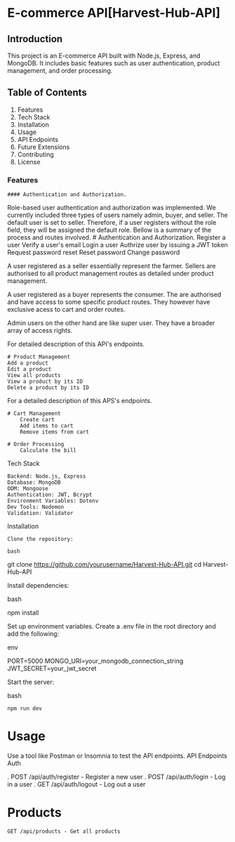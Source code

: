 # E-commerce API[Harvest-Hub-API]

## Introduction

This project is an E-commerce API built with Node.js, Express, and MongoDB. It includes basic features such as user authentication, product management, and order processing.

## Table of Contents

   1. Features
   2. Tech Stack
   3. Installation
   4. Usage
   5. API Endpoints
   6. Future Extensions
   7. Contributing
   8. License

### Features

    #### Authentication and Authorization.

Role-based user authentication and authorization was implemented. We currently included three types of users namely admin, buyer, and seller. The default user is set to seller. Therefore, if a user registers without the role field, they will be assigned the default role. Bellow is a summary of the process and routes involved.
	# Authentication and Authorization.
		Register a user
		Verify a user's email
		Login a user
		Authrize user by issuing a JWT token
		Request password reset
		Reset password
		Change password

A user registered as a seller essentially represent the farmer. Sellers are authorised to all product management routes as detailed under product management.

A user registered as a buyer represents the consumer. The are authorised and have access to some specific product routes. They however have exclusive acess to cart and order routes.

Admin users on the other hand are like super user. They have a broader array of access rights.

For detailed description of this API's endpoints.

    # Product Management
	Add a product
	Edit a product
	View all products
	View a product by its ID
	Delete a product by its ID

For a detailed description of this APS's endpoints.

    # Cart Management
        Create cart
        Add items to cart
        Remove items from cart

    # Order Processing
        Calculate the bill

Tech Stack

    Backend: Node.js, Express
    Database: MongoDB
    ODM: Mongoose
    Authentication: JWT, Bcrypt
    Environment Variables: Dotenv
    Dev Tools: Nodemon
    Validation: Validator

Installation

    Clone the repository:

    bash

git clone https://github.com/yourusername/Harvest-Hub-API.git
cd Harvest-Hub-API

Install dependencies:

bash

npm install

Set up environment variables. Create a .env file in the root directory and add the following:

env

PORT=5000
MONGO_URI=your_mongodb_connection_string
JWT_SECRET=your_jwt_secret

Start the server:

bash

    npm run dev

# Usage

Use a tool like Postman or Insomnia to test the API endpoints.
API Endpoints
Auth

   . POST /api/auth/register - Register a new user
   . POST /api/auth/login - Log in a user
   . GET /api/auth/logout - Log out a user

# Products

    GET /api/products - Get all products
